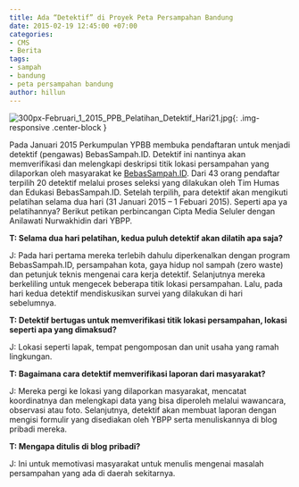 ```yaml
---
title: Ada “Detektif” di Proyek Peta Persampahan Bandung
date: 2015-02-19 12:45:00 +07:00
categories:
- CMS
- Berita
tags:
- sampah
- bandung
- peta persampahan bandung
author: hillun
---
```


![300px-Februari_1_2015_PPB_Pelatihan_Detektif_Hari21.jpg](/uploads/300px-Februari_1_2015_PPB_Pelatihan_Detektif_Hari21.jpg){: .img-responsive .center-block }

Pada Januari 2015 Perkumpulan YPBB membuka pendaftaran untuk menjadi detektif (pengawas) BebasSampah.ID. Detektif ini nantinya akan memverifikasi dan melengkapi deskripsi titik lokasi persampahan yang dilaporkan oleh masyarakat ke [BebasSampah.ID](http://www.bebassampah.id/). Dari 43 orang pendaftar terpilih 20 detektif melalui proses seleksi yang dilakukan oleh Tim Humas dan Edukasi BebasSampah.ID. Setelah terpilih, para detektif akan mengikuti pelatihan selama dua hari (31 Januari 2015 – 1 Febuari 2015). Seperti apa ya pelatihannya? Berikut petikan perbincangan Cipta Media Seluler dengan Anilawati Nurwakhidin dari YBPP.

**T:  Selama dua hari pelatihan, kedua puluh detektif akan dilatih apa saja?**

J: Pada hari pertama mereka terlebih dahulu diperkenalkan dengan program BebasSampah.ID, persampahan kota, gaya hidup nol sampah (zero waste) dan petunjuk teknis mengenai cara kerja detektif. Selanjutnya mereka berkeliling untuk mengecek beberapa titik lokasi persampahan. Lalu, pada hari kedua detektif mendiskusikan survei yang dilakukan di hari sebelumnya.

**T: Detektif bertugas untuk memverifikasi titik lokasi persampahan, lokasi seperti apa yang dimaksud?**

J: Lokasi seperti lapak, tempat pengomposan dan unit usaha yang ramah lingkungan.

**T: Bagaimana cara detektif memverifikasi laporan dari masyarakat?**

J: Mereka pergi ke lokasi yang dilaporkan masyarakat, mencatat koordinatnya dan melengkapi data yang bisa diperoleh melalui wawancara, observasi atau foto. Selanjutnya, detektif akan membuat laporan dengan mengisi formulir yang disediakan oleh YBPP serta menuliskannya di blog pribadi mereka.

**T: Mengapa ditulis di blog pribadi?**

J: Ini untuk memotivasi masyarakat untuk menulis mengenai masalah persampahan yang ada di daerah sekitarnya.